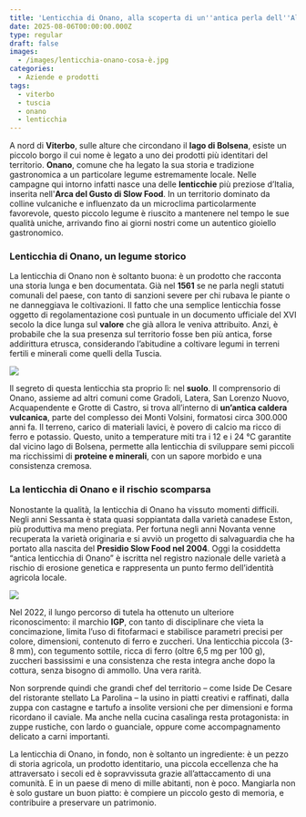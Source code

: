 ```yaml
---
title: 'Lenticchia di Onano, alla scoperta di un''antica perla dell''Alta Tuscia'
date: 2025-08-06T00:00:00.000Z
type: regular
draft: false
images:
  - /images/lenticchia-onano-cosa-è.jpg
categories:
  - Aziende e prodotti
tags:
  - viterbo
  - tuscia
  - onano
  - lenticchia
---
```


A nord di **Viterbo**, sulle alture che circondano il **lago di Bolsena**, esiste un piccolo borgo il cui nome è legato a uno dei prodotti più identitari del territorio. **Onano**, comune che ha legato la sua storia e tradizione gastronomica a un particolare legume estremamente locale. Nelle campagne qui intorno infatti nasce una delle **lenticchie** più preziose d’Italia, inserita nell'**Arca del Gusto di Slow Food**. In un territorio dominato da colline vulcaniche e influenzato da un microclima particolarmente favorevole, questo piccolo legume è riuscito a mantenere nel tempo le sue qualità uniche, arrivando fino ai giorni nostri come un autentico gioiello gastronomico.

### Lenticchia di Onano, un legume storico

La lenticchia di Onano non è soltanto buona: è un prodotto che racconta una storia lunga e ben documentata. Già nel **1561** se ne parla negli statuti comunali del paese, con tanto di sanzioni severe per chi rubava le piante o ne danneggiava le coltivazioni. Il fatto che una semplice lenticchia fosse oggetto di regolamentazione così puntuale in un documento ufficiale del XVI secolo la dice lunga sul **valore** che già allora le veniva attribuito. Anzi, è probabile che la sua presenza sul territorio fosse ben più antica, forse addirittura etrusca, considerando l’abitudine a coltivare legumi in terreni fertili e minerali come quelli della Tuscia.

![](/images/lenticchia-onano-storia-viterbo.jpg)

Il segreto di questa lenticchia sta proprio lì: nel **suolo**. Il comprensorio di Onano, assieme ad altri comuni come Gradoli, Latera, San Lorenzo Nuovo, Acquapendente e Grotte di Castro, si trova all’interno di **un’antica caldera vulcanica**, parte del complesso dei Monti Volsini, formatosi circa 300.000 anni fa. Il terreno, carico di materiali lavici, è povero di calcio ma ricco di ferro e potassio. Questo, unito a temperature miti tra i 12 e i 24 °C garantite dal vicino lago di Bolsena, permette alla lenticchia di sviluppare semi piccoli ma ricchissimi di **proteine e minerali**, con un sapore morbido e una consistenza cremosa.

### La lenticchia di Onano e il rischio scomparsa

Nonostante la qualità, la lenticchia di Onano ha vissuto momenti difficili. Negli anni Sessanta è stata quasi soppiantata dalla varietà canadese Eston, più produttiva ma meno pregiata. Per fortuna negli anni Novanta venne recuperata la varietà originaria e si avviò un progetto di salvaguardia che ha portato alla nascita del **Presidio Slow Food nel 2004**. Oggi la cosiddetta “antica lenticchia di Onano” è iscritta nel registro nazionale delle varietà a rischio di erosione genetica e rappresenta un punto fermo dell’identità agricola locale.

![](/images/lenticchia-onano-zuppa.jpg)

Nel 2022, il lungo percorso di tutela ha ottenuto un ulteriore riconoscimento: il marchio **IGP**, con tanto di disciplinare che vieta la concimazione, limita l’uso di fitofarmaci e stabilisce parametri precisi per colore, dimensioni, contenuto di ferro e zuccheri. Una lenticchia piccola (3-8 mm), con tegumento sottile, ricca di ferro (oltre 6,5 mg per 100 g), zuccheri bassissimi e una consistenza che resta integra anche dopo la cottura, senza bisogno di ammollo. Una vera rarità.

Non sorprende quindi che grandi chef del territorio – come Iside De Cesare del ristorante stellato La Parolina – la usino in piatti creativi e raffinati, dalla zuppa con castagne e tartufo a insolite versioni che per dimensioni e forma ricordano il caviale. Ma anche nella cucina casalinga resta protagonista: in zuppe rustiche, con lardo o guanciale, oppure come accompagnamento delicato a carni importanti.

La lenticchia di Onano, in fondo, non è soltanto un ingrediente: è un pezzo di storia agricola, un prodotto identitario, una piccola eccellenza che ha attraversato i secoli ed è sopravvissuta grazie all’attaccamento di una comunità. E in un paese di meno di mille abitanti, non è poco. Mangiarla non è solo gustare un buon piatto: è compiere un piccolo gesto di memoria, e contribuire a preservare un patrimonio.
